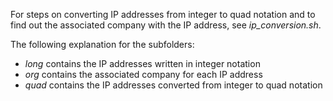 For steps on converting IP addresses from integer to quad notation and to find out the associated company with the IP address, see _ip\_conversion.sh_.

The following explanation for the subfolders:
- _long_ contains the IP addresses written in integer notation
- _org_ contains the associated company for each IP address
- _quad_ contains the IP addresses converted from integer to quad notation


